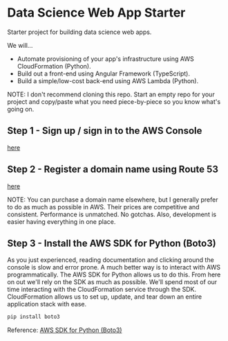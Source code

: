 # Data Science Web App Starter
Starter project for building data science web apps.

We will...

* Automate provisioning of your app's infrastructure using AWS CloudFormation (Python).
* Build out a front-end using Angular Framework (TypeScript).
* Build a simple/low-cost back-end using AWS Lambda (Python).  

NOTE: I don't recommend cloning this repo. 
Start an empty repo for your project and copy/paste what you need 
piece-by-piece so you know what's going on.  

## Step 1 - Sign up / sign in to the AWS Console 

[here](https://aws.amazon.com/)

## Step 2 - Register a domain name using Route 53

[here](https://docs.aws.amazon.com/Route53/latest/DeveloperGuide/registrar.html)

NOTE: You can purchase a domain name elsewhere, but I generally prefer to do as much as possible in AWS.
Their prices are competitive and consistent. Performance is unmatched. No gotchas. 
Also, development is easier having everything in one place.

## Step 3 - Install the AWS SDK for Python (Boto3)

As you just experienced, reading documentation and clicking around the console is slow and error prone.
A much better way is to interact with AWS programmatically.
The AWS SDK for Python allows us to do this.
From here on out we'll rely on the SDK as much as possible.
We'll spend most of our time interacting with the CloudFormation service through the SDK.
CloudFormation allows us to set up, update, and tear down an entire application stack with ease.

```python
pip install boto3
```

Reference: [AWS SDK for Python (Boto3)](https://aws.amazon.com/sdk-for-python/)
